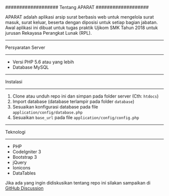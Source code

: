 ###################
Tentang APARAT
###################

APARAT adalah aplikasi arsip surat berbasis web untuk mengelola surat masuk, surat keluar, beserta dengan diposisi untuk setiap bagian jabatan. Awal aplikasi ini dibuat untuk tugas praktik Ujikom SMK Tahun 2018 untuk jurusan Rekayasa Perangkat Lunak (RPL).

*******************
Persyaratan Server
*******************

- Versi PHP 5.6 atau yang lebih
- Database MySQL

************
Instalasi
************

1. Clone atau unduh repo ini dan simpan pada folder server (Cth: `htdocs`)
2. Import database (database terlampir pada folder `database`)
3. Sesuaikan konfigurasi database pada file `application/config/database.php`
4. Sesuaikan `base_url` pada file `application/config/config.php`

************
Teknologi
************

- PHP
- CodeIgniter 3
- Bootstrap 3
- jQuery
- Ionicons
- DataTables

Jika ada yang ingin didiskusikan tentang repo ini silakan sampaikan di [GitHub Discussion](https://github.com/fmilansyah/ujikom-2018/discussions)
